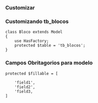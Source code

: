 ### Customizar


### Customizando tb_blocos
```
class Bloco extends Model
{
    use HasFactory;
    protected $table = 'tb_blocos';
}

```
### Campos Obritagorios para modelo

```
protected $fillable = [

    'field1', 
    'field2',
    'field3,
]
```
